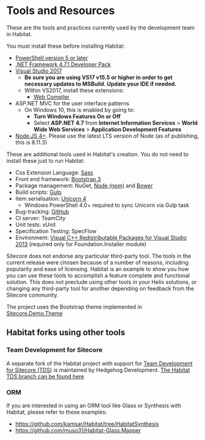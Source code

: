# Tools and Resources

These are the tools and practices currently used by the development team in Habitat.

You must install these before installing Habitat:

* [PowerShell version 5 or later](https://www.microsoft.com/en-us/download/details.aspx?id=50395)
* [.NET Framework 4.7.1 Developer Pack](https://www.microsoft.com/en-us/download/details.aspx?id=56119)
* [Visual Studio 2017](https://www.visualstudio.com/downloads/)
  * **Be sure you are using VS17 v15.5 or higher in order to get necessary updates to MSBuild. Update your IDE if needed.**
  * Within VS2017, install these extensions:
    * [Web Compiler](https://marketplace.visualstudio.com/items?itemName=MadsKristensen.WebCompiler)
* ASP.NET MVC for the user interface patterns
  * On Windows 10, this is enabled by going to:
    * **Turn Windows Features On or Off**
    * Select **ASP.NET 4.7** from **Internet Information Services** > **World Wide Web Services** > **Application Development Features**
* [Node.JS 4+](https://nodejs.org/). Please use the latest LTS version of Node (as of publishing, this is 8.11.3)

These are additional tools used in Habitat's creation. You do not need to install these just to run Habitat:

* Css Extension Language: [Sass](http://sass-lang.com/install)
* Front end framework: [Bootstrap 3](http://getbootstrap.com/)
* Package management: NuGet, [Node (npm)](https://nodejs.org/) and [Bower](https://www.bower.io/)
* Build scripts: [Gulp](http://gulpjs.com/)
* Item serialisation: [Unicorn 4](https://github.com/kamsar/Unicorn)
  * Windows PowerShell 4.0+ required to sync Unicorn via Gulp task
* Bug-tracking: [GitHub](https://github.com/Sitecore/Habitat/issues)
* CI server: TeamCity
* Unit tests: xUnit
* Specification Testing: SpecFlow
* Environment: [Visual C++ Redistributable Packages for Visual Studio 2013](https://www.microsoft.com/en-us/download/details.aspx?id=40784) (required only for Foundation.Installer module)

Sitecore does not endorse any particular third-party tool. The tools in the current release were chosen because of a number of reasons, including popularity and ease of licensing. Habitat is an example to show you how you can use these tools to accomplish a feature complete and functional solution. This does not preclude using other tools in your Helix solutions, or changing any third-party tool for another depending on feedback from the Sitecore community.

The project uses the Bootstrap theme implemented in [Sitecore.Demo.Theme](https://github.com/Sitecore/Sitecore.Demo.Theme)

## Habitat forks using other tools

### Team Development for Sitecore

A separate fork of the Habitat project with support for [Team Development for Sitecore (TDS)](https://www.teamdevelopmentforsitecore.com) is maintained by Hedgehog Development. [The Habitat TDS branch can be found here](https://github.com/HedgehogDevelopment/Habitat/tree/TDS)

### ORM

If you are interested in using an ORM tool like Glass or Synthesis with Habitat, please refer to these examples:
* https://github.com/kamsar/Habitat/tree/HabitatSynthesis
* https://github.com/muso31/Habitat-Glass.Mapper
